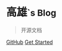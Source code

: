 <!-- _coverpage.md 首页 -->

<!-- ![logo](_media/icon.svg) -->

# 高雄<small>`s Blog</small>

> 开源文档

[GitHub](https://github.com/VsLegend/VsLegend.github.io)
[Get Started](home.md)


<!-- ![color](#f0f0f0) -->
